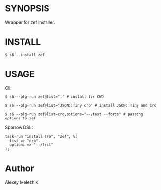 # SYNOPSIS

Wrapper for [zef](https://github.com/ugexe/zef) installer.


# INSTALL

    $ s6 --install zef


# USAGE


Cli:

    $ s6 --plg-run zef@list="." # install for CWD

    $ s6 --plg-run zef@list="JSON::Tiny cro" # install JSON::Tiny and Cro

    $ s6 --plg-run zef@list=cro,options="--/test --force" # passing options to zef


Sparrow DSL:


    task-run "install Cro", "zef", %(
      list => "cro",
      options => "--/test"
    );


# Author

Alexey Melezhik

